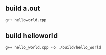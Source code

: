 ## build a.out
```
g++ helloworld.cpp
```

## build helloworld

```
g++ hello_world.cpp -o ./build/hello_world
```